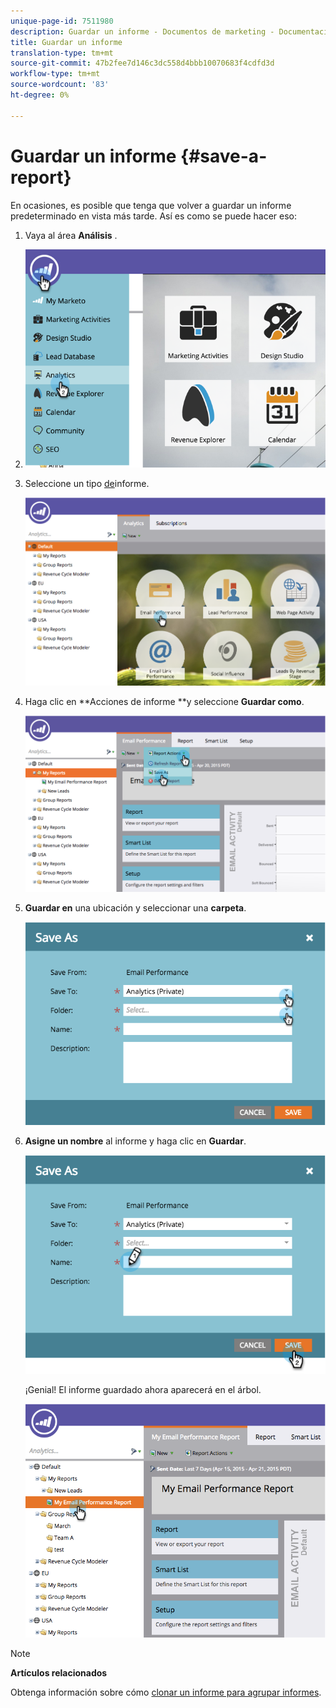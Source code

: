 ```yaml
---
unique-page-id: 7511980
description: Guardar un informe - Documentos de marketing - Documentación del producto
title: Guardar un informe
translation-type: tm+mt
source-git-commit: 47b2fee7d146c3dc558d4bbb10070683f4cdfd3d
workflow-type: tm+mt
source-wordcount: '83'
ht-degree: 0%

---
```



# Guardar un informe {#save-a-report}

En ocasiones, es posible que tenga que volver a guardar un informe predeterminado en vista más tarde. Así es como se puede hacer eso:

1. Vaya al área **Análisis** .
1. ![](assets/image2015-4-30-11-3a50-3a5.png)

1. Seleccione un tipo [de](../../../../product-docs/reporting/basic-reporting/report-types/report-type-overview.md)informe.

   ![](assets/image2015-4-20-16-3a57-3a42.png)

1. Haga clic en **Acciones de informe **y seleccione **Guardar como**.

   ![](assets/image2015-4-20-17-3a4-3a11.png)

1. **Guardar en** una ubicación y seleccionar una **carpeta**.

   ![](assets/image2015-4-20-17-3a33-3a25.png)

1. **Asigne un nombre** al informe y haga clic en **Guardar**.

   ![](assets/image2015-4-20-17-3a34-3a57.png)

   ¡Genial! El informe guardado ahora aparecerá en el árbol.

   ![](assets/image2015-4-21-11-3a12-3a40.png)

>[!NOTE]
>
>**Artículos relacionados**
>
>Obtenga información sobre cómo [clonar un informe para agrupar informes](../../../../product-docs/reporting/basic-reporting/report-activity/clone-a-report-to-group-reports.md).

